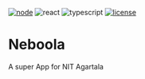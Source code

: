[![node](https://img.shields.io/badge/node-16.13.0-green)](https://sanganan-prayog.netlify.app/) ![react](https://img.shields.io/badge/react-^18.2.0-blue) ![typescript](https://img.shields.io/badge/typescript-^4.7.4-orange) [![license](https://img.shields.io/badge/License-MIT-yellow)](LICENSE)

# Neboola
A super App for NIT Agartala
